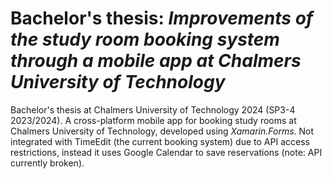 # Bachelor's thesis: *Improvements of the study room booking system through a mobile app at Chalmers University of Technology*

Bachelor's thesis at Chalmers University of Technology 2024 (SP3-4 2023/2024). A cross-platform mobile app for booking study rooms at Chalmers University of Technology, developed using *Xamarin.Forms*. Not integrated with TimeEdit (the current booking system) due to API access restrictions, instead it uses Google Calendar to save reservations (note: API currently broken).
